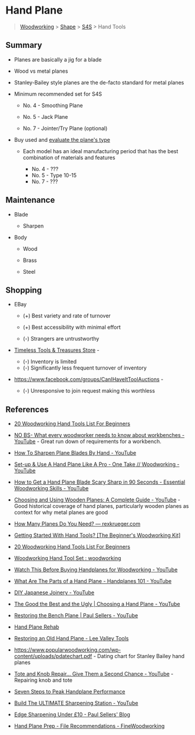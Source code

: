 # Hand Plane

> [Woodworking](../../../../README.md) > [Shape](../../README.md) > [S4S](../README.md) > Hand Tools

## Summary

* Planes are basically a jig for a blade

* Wood vs metal planes

* Stanley-Bailey style planes are the de-facto standard for metal planes

* Minimum recommended set for S4S
  
  * No. 4 - Smoothing Plane
  
  * No. 5 - Jack Plane
  
  * No. 7 - Jointer/Try Plane (optional)

* Buy used and [evaluate the plane's type](https://www.popularwoodworking.com/wp-content/uploads/pdatechart.pdf)
  
  * Each model has an ideal manufacturing period that has the best combination of materials and features
    
    * No. 4 - ???
    * No. 5 - Type 10-15
    * No. 7 - ???

## Maintenance

* Blade
  
  * Sharpen

* Body
  
  * Wood
  
  * Brass
  
  * Steel

## Shopping

- EBay 
  
  - (+) Best variety and rate of turnover
  
  - (+) Best accessibility with minimal effort
  
  - (-) Strangers are untrustworthy

- [Timeless Tools & Treasures Store](https://www.shorthillstudio.com/store.php?cat=1) - 
  
  - (-) Inventory is limited
  - (-) Significantly less frequent turnover of inventory

- https://www.facebook.com/groups/CanIHaveItToolAuctions - 
  
  - (-) Unresponsive to join request making this worthless

## References

- [20 Woodworking Hand Tools List For Beginners](https://woodandshop.com/which-hand-tools-do-you-need-for-traditional-woodworking/)

- [NO BS- What every woodworker needs to know about workbenches - YouTube](https://youtu.be/m4e5BRqRwy8) - Great run down of requirements for a workbench.

- [How To Sharpen Plane Blades By Hand - YouTube](https://youtu.be/Ktq5NEqJ-Tc)

- [Set-up & Use A Hand Plane Like A Pro - One Take // Woodworking - YouTube](https://youtu.be/T2-Ac6wbrFY)

- [How to Get a Hand Plane Blade Scary Sharp in 90 Seconds - Essential Woodworking Skills - YouTube](https://youtu.be/JBFfFhQzkhY)

- [Choosing and Using Wooden Planes: A Complete Guide - YouTube](https://youtu.be/WJft66vLJBE) - Good historical coverage of hand planes, particularly wooden planes as context for why metal planes are good

- [How Many Planes Do You Need? — rexkrueger.com](https://www.rexkrueger.com/articles/2018/3/4/how-many-planes-do-you-need)

- [Getting Started With Hand Tools? [The Beginner&#039;s Woodworking Kit]](https://www.theenglishwoodworker.com/woodworking-hand-tools/)

- [20 Woodworking Hand Tools List For Beginners](https://woodandshop.com/which-hand-tools-do-you-need-for-traditional-woodworking/)

- [Woodworking Hand Tool Set : woodworking](https://www.reddit.com/r/woodworking/comments/2to9xa/woodworking_hand_tool_set/)

- [Watch This Before Buying Handplanes for Woodworking - YouTube](https://youtu.be/yBP9-2wY94M)

- [What Are The Parts of a Hand Plane - Handplanes 101 - YouTube](https://youtu.be/3favwQ0gk24)

- [DIY Japanese Joinery - YouTube](https://www.youtube.com/c/DIYJapaneseJoinery/videos)

- [The Good the Best and the Ugly | Choosing a Hand Plane - YouTube](https://youtu.be/mOqdT_e8Mxo)

- [Restoring the Bench Plane | Paul Sellers - YouTube](https://youtu.be/RYyV6IUpsYk)

- [Hand Plane Rehab](https://www.woodcraft.com/blog_entries/hand-plane-rehab)

- [Restoring an Old Hand Plane - Lee Valley Tools](https://www.leevalley.com/en-us/discover/articles/restoringanoldhandplane)

- https://www.popularwoodworking.com/wp-content/uploads/pdatechart.pdf - Dating chart for Stanley Bailey hand planes

- [Tote and Knob Repair... Give Them a Second Chance - YouTube](https://youtu.be/yimbCOuxl-E) - Repairing knob and tote

- [Seven Steps to Peak Handplane Performance](https://www.highlandwoodworking.com/woodworking-tips-1305may/peakhandplane.html)

- [Build The ULTIMATE Sharpening Station - YouTube](https://www.youtube.com/watch?v=iBskJa4M9Aw&ab_channel=SimpleCove)

- [Edge Sharpening Under £10 - Paul Sellers' Blog](https://paulsellers.com/2020/03/edge-sharpening-under-10/)

- [Hand Plane Prep - File Recommendations - FineWoodworking](https://www.finewoodworking.com/forum/hand-plane-prep-file-recommendations)
